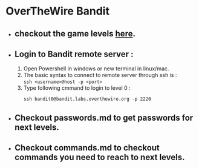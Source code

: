  # OverTheWire Bandit  
- ## checkout the game levels **[here](https://overthewire.org/wargames/bandit/ "Bandit - OverTheWire")**.  
- ## Login to Bandit remote server : 
   1. Open Powershell in windows or new terminal in linux/mac.  
   2. The basic syntax to connect to remote server through ssh is :  
      `ssh <username>@host -p <port>`  
   3. Type following cmmand to login to level 0 :  
      ```  
      ssh bandit0@bandit.labs.overthewire.org -p 2220  
      ```  
- ## Checkout passwords.md to get passwords for next levels.  
- ## Checkout commands.md to checkout commands you need to reach to next levels.  
